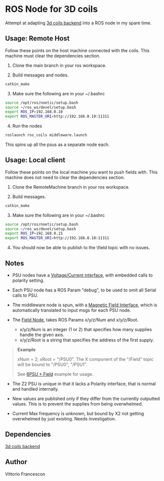 # ROS Node for 3D coils

Attempt at adapting [3d coils backend](https://github.com/vfrancescon/coil_manipulator) into a ROS node in my spare time.

## Usage: Remote Host

Follow these points on the host machine connected with the coils. This machine must clear the dependencies section.

1. Clone the main branch in your ros workspace.

2. Build messages and nodes.

```bash
catkin_make
```

3. Make sure the following are in your ~/.bashrc

```bash
source /opt/ros/noetic/setup.bash
source ~/ros_ws/devel/setup.bash
export ROS_IP=192.168.0.10
export ROS_MASTER_URI=http://192.168.0.10:11311
```

4. Run the nodes

```bash
roslaunch ros_coils middleware.launch
```

This spins up all the psus as a separate node each.

## Usage: Local client

Follow these points on the local machine you want to push fields with. This machine does not need to clear the dependencies section.

1. Clone the RemoteMachine branch in your ros workspace.

2. Build messages.

```bash
catkin_make
```

3. Make sure the following are in your ~/.bashrc

```bash
source /opt/ros/noetic/setup.bash
source ~/ros_ws/devel/setup.bash
export ROS_IP=192.168.0.15
export ROS_MASTER_URI=http://192.168.0.10:11311
```

4. You should now be able to publish to the \field topic with no issues.

## Notes

* PSU nodes have a [Voltage/Current interface](msg/VI.msg), with embedded calls to polarity setting.

* Each PSU node has a ROS Param "debug", to be used to omit all Serial calls to PSU.

* The middleware node is spun, with a [Magnetic Field Interface](msg/magField.msg), which is automatically translated to input msgs for each PSU node.

* The [Field Node](src/Field_node.cpp), takes ROS Params x/y/z/Num and x/y/z/Root.
  * x/y/z/Num is an integer (1 or 2) that specifies how many supplies handle the given axis.
  * x/y/z/Root is a string that specifies the address of the first supply.

> **Example**
>
> xNum = 2; xRoot = "/PSU0". The X component of the "/Field" topic will be bound to "/PSU0", "/PSU1".
>
> See [6PSU + Field](launch/6psu_field.launch) example for usage.

* The Z2 PSU is unique in that it lacks a Polarity interface, that is normal and handled internally.

* New values are published only if they differ from the currently outputted values. This is to prevent the supplies from being overwhelmed.

* Current Max frequency is unknown, but bound by X2 not getting overwhelmed by just existing. Needs investigation.

## Dependencies

[3d coils backend](https://github.com/vfrancescon/coil_manipulator)

## Author

Vittorio Francescon
